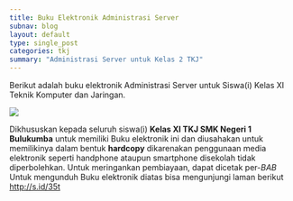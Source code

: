 ```yaml
---
title: Buku Elektronik Administrasi Server 
subnav: blog
layout: default
type: single_post
categories: tkj
summary: "Administrasi Server untuk Kelas 2 TKJ"
---
```

Berikut adalah buku elektronik Administrasi Server untuk Siswa(i) Kelas XI Teknik Komputer dan Jaringan.

![](https://farm8.staticflickr.com/7476/16237526145_920046e6dd_z_d.jpg)

Dikhususkan kepada seluruh siswa(i) **Kelas XI TKJ SMK Negeri 1 Bulukumba** untuk memiliki Buku elektronik ini dan diusahakan untuk memilikinya dalam bentuk **hardcopy** dikarenakan penggunaan media elektronik seperti handphone ataupun smartphone disekolah tidak diperbolehkan. Untuk meringankan pembiayaan, dapat dicetak per-*BAB*
Untuk mengunduh Buku elektronik diatas bisa mengunjungi laman berikut http://s.id/35t